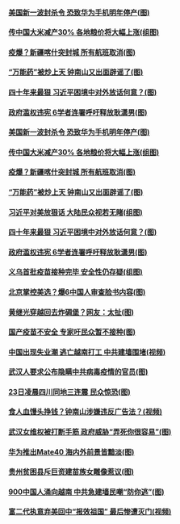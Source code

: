 #### [美国新一波封杀令 恐致华为手机明年停产(图)](../pages/p1/950309.md) 
#### [传中国大米减产30% 各地粮价将大幅上涨(组图)](../pages/p1/950302.md) 
#### [疫爆？新疆喀什突封城 所有航班取消(图)](../pages/p1/950298.md) 
#### [“万能药”被炒上天 钟南山又出面辟谣了(图)](../pages/p1/950263.md) 
#### [四十年来最狠 习近平困境中对外放话何意？(图)](../pages/p1/950171.md) 
#### [政府滥权违宪 6学者连署呼吁释放耿潇男(图)](../pages/p1/950180.md) 
#### [美国新一波封杀令 恐致华为手机明年停产(图)](../pages/p1/950309.md) 
#### [传中国大米减产30% 各地粮价将大幅上涨(组图)](../pages/p1/950302.md) 
#### [疫爆？新疆喀什突封城 所有航班取消(图)](../pages/p1/950298.md) 
#### [“万能药”被炒上天 钟南山又出面辟谣了(图)](../pages/p1/950263.md) 
#### [习近平对美放狠话 大陆民众视若无睹(组图)](../pages/p1/950220.md) 
#### [四十年来最狠 习近平困境中对外放话何意？(图)](../pages/p1/950171.md) 
#### [政府滥权违宪 6学者连署呼吁释放耿潇男(图)](../pages/p1/950180.md) 
#### [义乌首批疫苗接种完毕 安全性仍存疑(组图)](../pages/p1/950183.md) 
#### [北京掌控美选？爆6中国人审查脸书内容(图)](../pages/p1/950181.md) 
#### [黄继光穿越回去炸碉堡？网友：太扯(图)](../pages/p1/950150.md) 
#### [国产疫苗不安全 专家吁民众暂不接种(图)](../pages/p1/950164.md) 
#### [中国出现失业潮 逃亡越南打工 中共建墙围堵(视频)](../pages/p1/950154.md) 
#### [武汉人要求公布隐瞒中共病毒疫情的官员(图)](../pages/p1/950130.md) 
#### [23日凌晨四川同地三连震 民众惊恐(图)](../pages/p1/950117.md) 
#### [食人血馒头挣钱？钟南山涉嫌违反广告法？(视频)](../pages/p1/950064.md) 
#### [武汉女维权被打断手筋 政府威胁“弄死你很容易”(图)](../pages/p1/950106.md) 
#### [华为推出Mate40 海内外前景皆黯淡(图)](../pages/p1/950101.md) 
#### [贵州贫困县斥巨资建苗族女雕像惹议(图)](../pages/p1/950063.md) 
#### [900中国人涌向越南 中共急建墙民嘲“防你逃”(图)](../pages/p1/950068.md) 
#### [富二代执意弃美回中“报效祖国” 最后惨遭灭门(视频)](../pages/p1/950052.md) 
